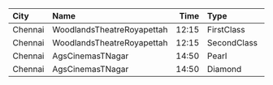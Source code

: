 | City    | Name                       |  Time | Type        | Price | Capacity | Booked |
| :------ | :------------------------- | ----: | :---------- | ----: | -------: | -----: |
| Chennai | WoodlandsTheatreRoyapettah | 12:15 | FirstClass  |  100₹ |      408 |    391 |
| Chennai | WoodlandsTheatreRoyapettah | 12:15 | SecondClass |   60₹ |       51 |     51 |
| Chennai | AgsCinemasTNagar           | 14:50 | Pearl       |   60₹ |       12 |      0 |
| Chennai | AgsCinemasTNagar           | 14:50 | Diamond     |  150₹ |       99 |     12 |